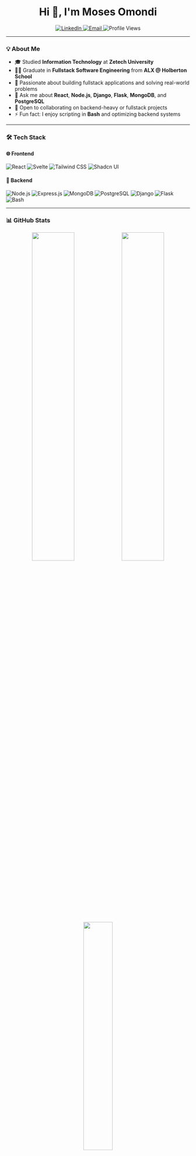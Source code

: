 <h1 align="center">Hi 👋, I'm Moses Omondi</h1>

<p align="center">
  <a href="[https://www.linkedin.com/in/moses-wamboga-698a88252/](https://www.linkedin.com/in/omondi-moses-20a61235a/)" target="_blank">
    <img src="https://img.shields.io/badge/LinkedIn-blue?logo=linkedin&style=flat&logoColor=white" alt="LinkedIn" />
  </a>
  <a href="mailto:moseswamboga4@gmail.com">
    <img src="https://img.shields.io/badge/Email-D14836?style=flat&logo=gmail&logoColor=white" alt="Email" />
  </a>
  <img src="https://komarev.com/ghpvc/?username=Mosesomo&label=Profile%20Views&color=0e75b6&style=flat" alt="Profile Views" />
</p>

---

### 💡 About Me

- 🎓 Studied **Information Technology** at **Zetech University**  
- 🧑‍🎓 Graduate in **Fullstack Software Engineering** from **ALX @ Holberton School**  
- 🔭 Passionate about building fullstack applications and solving real-world problems  
- 💬 Ask me about **React**, **Node.js**, **Django**, **Flask**, **MongoDB**, and **PostgreSQL**  
- 🤝 Open to collaborating on backend-heavy or fullstack projects  
- ⚡ Fun fact: I enjoy scripting in **Bash** and optimizing backend systems  

---

### 🛠️ Tech Stack

#### 🌐 Frontend
![React](https://img.shields.io/badge/-React-61DAFB?logo=react&logoColor=white&style=for-the-badge)
![Svelte](https://img.shields.io/badge/-Svelte-FF3E00?logo=svelte&logoColor=white&style=for-the-badge)
![Tailwind CSS](https://img.shields.io/badge/-Tailwind-38B2AC?logo=tailwind-css&logoColor=white&style=for-the-badge)
![Shadcn UI](https://img.shields.io/badge/-ShadCN%20UI-black?style=for-the-badge)

#### 🧠 Backend
![Node.js](https://img.shields.io/badge/-Node.js-339933?logo=node.js&logoColor=white&style=for-the-badge)
![Express.js](https://img.shields.io/badge/-Express.js-000000?logo=express&logoColor=white&style=for-the-badge)
![MongoDB](https://img.shields.io/badge/-MongoDB-47A248?logo=mongodb&logoColor=white&style=for-the-badge)
![PostgreSQL](https://img.shields.io/badge/-PostgreSQL-4169E1?logo=postgresql&logoColor=white&style=for-the-badge)
![Django](https://img.shields.io/badge/-Django-092E20?logo=django&logoColor=white&style=for-the-badge)
![Flask](https://img.shields.io/badge/-Flask-black?logo=flask&logoColor=white&style=for-the-badge)
![Bash](https://img.shields.io/badge/-Bash-4EAA25?logo=gnu-bash&logoColor=white&style=for-the-badge)

---

### 📊 GitHub Stats

<p align="center">
  <img src="https://github-readme-stats.vercel.app/api?username=Mosesomo&show_icons=true&theme=react" width="48%" />
  <img src="https://github-readme-streak-stats.herokuapp.com/?user=Mosesomo&theme=react" width="48%" />
</p>

<p align="center">
  <img src="https://github-readme-stats.vercel.app/api/top-langs/?username=Mosesomo&layout=compact&theme=react" width="40%" />
</p>

---

### 📫 Contact Me

- 📧 Email: [moseswamboga4@gmail.com](mailto:moseswamboga4@gmail.com)
- Phone: +254 706 737 539
- 💼 LinkedIn: [(https://www.linkedin.com/in/moses-wamboga-698a88252/)](https://www.linkedin.com/in/omondi-moses-20a61235a/)

---

<!---
Mosesomo/Mosesomo is a ✨ special ✨ repository because its `README.md` (this file) appears on your GitHub profile.
You can click the Preview link to take a look at your changes.
--->
